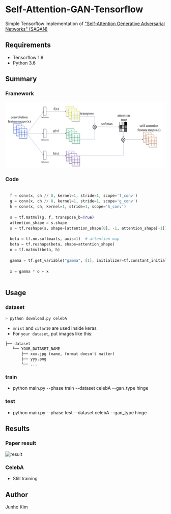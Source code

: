 # Self-Attention-GAN-Tensorflow
Simple Tensorflow implementation of ["Self-Attention Generative Adversarial Networks" (SAGAN)](https://arxiv.org/pdf/1805.08318.pdf)


## Requirements
* Tensorflow 1.8
* Python 3.6

## Summary
### Framework
![framework](./assests/framework.PNG)

### Code
```python

  f = conv(x, ch // 8, kernel=1, stride=1, scope='f_conv')
  g = conv(x, ch // 8, kernel=1, stride=1, scope='g_conv')
  h = conv(x, ch, kernel=1, stride=1, scope='h_conv')

  s = tf.matmul(g, f, transpose_b=True)
  attention_shape = s.shape
  s = tf.reshape(s, shape=[attention_shape[0], -1, attention_shape[-1]])  # [bs, N, C]

  beta = tf.nn.softmax(s, axis=1)  # attention map
  beta = tf.reshape(beta, shape=attention_shape)
  o = tf.matmul(beta, h)

  gamma = tf.get_variable("gamma", [1], initializer=tf.constant_initializer(0.0))

  x = gamma * o + x
  
```
## Usage
### dataset

```python
> python download.py celebA
```

* `mnist` and `cifar10` are used inside keras
* For `your dataset`, put images like this:

```
├── dataset
   └── YOUR_DATASET_NAME
       ├── xxx.jpg (name, format doesn't matter)
       ├── yyy.png
       └── ...
```

### train
* python main.py --phase train --dataset celebA --gan_type hinge

### test
* python main.py --phase test --dataset celebA --gan_type hinge

## Results
### Paper result
![result](./assests/result.png)

### CelebA
* Still training

## Author
Junho Kim
